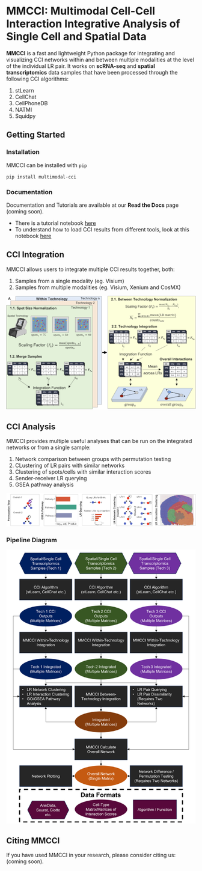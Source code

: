 # MMCCI: Multimodal Cell-Cell Interaction Integrative Analysis of Single Cell and Spatial Data

**MMCCI** is a fast and lightweight Python package for integrating and visualizing CCI networks within and between multiple modalities at the level of the individual LR pair. It works on **scRNA-seq** and **spatial transcriptomics** data samples that have been processed through the following CCI algorithms:
1. stLearn
2. CellChat
3. CellPhoneDB
4. NATMI
5. Squidpy

## Getting Started

### Installation

MMCCI can be installed with `pip`

```
pip install multimodal-cci
```


### Documentation

Documentation and Tutorials are available at our **Read the Docs** page (coming soon).

- There is a tutorial notebook [here](examples/brain_aging_example.ipynb)
- To understand how to load CCI results from different tools, look at this notebook [here](examples/loading_CCI_results.ipynb)

## CCI Integration

MMCCI allows users to integrate multiple CCI results together, both:
1. Samples from a single modality (eg. Visium)
2. Samples from multiple modalities (eg. Visium, Xenium and CosMX)

![Integration Method](docs/images/integration_method.png)

## CCI Analysis

MMCCI provides multiple useful analyses that can be run on the integrated networks or from a single sample:
1. Network comparison between groups with permutation testing
2. CLustering of LR pairs with similar networks
3. Clustering of spots/cells with similar interaction scores
4. Sender-receiver LR querying
5. GSEA pathway analysis

![Downstream Analyses](docs/images/analyses.png)

### Pipeline Diagram

![MMCCI Pipeline](docs/images/pipeline.png)

## Citing MMCCI

If you have used MMCCI in your research, please consider citing us: (coming soon).


